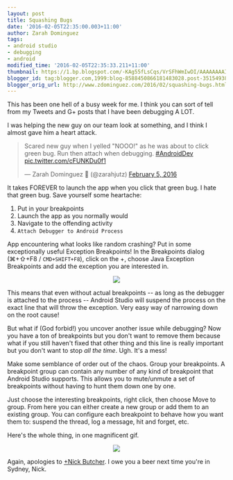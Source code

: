 ```yaml
---
layout: post
title: Squashing Bugs
date: '2016-02-05T22:35:00.003+11:00'
author: Zarah Dominguez
tags:
- android studio
- debugging
- android
modified_time: '2016-02-05T22:35:33.211+11:00'
thumbnail: https://1.bp.blogspot.com/-KAg55fLsCqs/VrSFhWmIwDI/AAAAAAAAIcg/T_KDZiZILOI/s72-c/java_exceptions.gif
blogger_id: tag:blogger.com,1999:blog-8588450866181483028.post-3515493845604849417
blogger_orig_url: http://www.zdominguez.com/2016/02/squashing-bugs.html
---
```


This has been one hell of a busy week for me. I think you can sort of tell from my Tweets and G+ posts that I have been debugging A LOT.

I was helping the new guy on our team look at something, and I think I almost gave him a heart attack.

<blockquote class="twitter-tweet" data-lang="en"><p lang="en" dir="ltr">Scared new guy when I yelled &quot;NOOO!&quot; as he was about to click green bug. Run then attach when debugging. <a href="https://twitter.com/hashtag/AndroidDev?src=hash">#AndroidDev</a> <a href="https://t.co/cFUNKDu0f1">pic.twitter.com/cFUNKDu0f1</a></p>&mdash; Zarah Dominguez 🦉 (@zarahjutz) <a href="https://twitter.com/zarahjutz/status/695549744983093248">February 5, 2016</a></blockquote>
<script async src="//platform.twitter.com/widgets.js" charset="utf-8"></script>

It takes FOREVER to launch the app when you click that green bug. I hate that green bug. Save yourself some heartache:

1.  Put in your breakpoints
2.  Launch the app as you normally would
3.  Navigate to the offending activity
4.  `Attach Debugger to Android Process`

App encountering what looks like random crashing? Put in some exceptionally useful Exception Breakpoints! In the Breakpoints dialog (⌘+⇧+F8 / `CMD+SHIFT+F8`), click on the +, choose Java Exception Breakpoints and add the exception you are interested in.

<p style="text-align: center"><img src="https://1.bp.blogspot.com/-KAg55fLsCqs/VrSFhWmIwDI/AAAAAAAAIcg/T_KDZiZILOI/s640/java_exceptions.gif"></p>

This means that even without actual breakpoints -- as long as the debugger is attached to the process -- Android Studio will suspend the process on the exact line that will throw the exception. Very easy way of narrowing down on the root cause!

But what if (God forbid!) you uncover another issue while debugging? Now you have a ton of breakpoints but you don't want to remove them because what if you still haven't fixed that other thing and this line is really important but you don't want to stop _all the time_. Ugh. It's a mess!

Make some semblance of order out of the chaos. Group your breakpoints. A breakpoint group can contain any number of any kind of breakpoint that Android Studio supports. This allows you to mute/unmute a set of breakpoints without having to hunt them down one by one.

Just choose the interesting breakpoints, right click, then choose Move to group. From here you can either create a new group or add them to an existing group. You can configure each breakpoint to behave how you want them to: suspend the thread, log a message, hit and forget, etc.

Here's the whole thing, in one magnificent gif.

<p style="text-align: center"><img src="https://4.bp.blogspot.com/-Gg8fdDdMEh0/VrR9yBs_Y6I/AAAAAAAAIcU/r7poki-Ne6U/s640/breakpoint_groups.gif"></p>

Again, apologies to [+Nick Butcher](https://plus.google.com/118292708268361843293). I owe you a beer next time you're in Sydney, Nick.